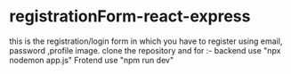 ﻿# registrationForm-react-express

this is the registration/login form in which you have to register using email, password ,profile image.
clone the repository and for :-
backend use "npx nodemon app.js"
Frotend use "npm run dev"


